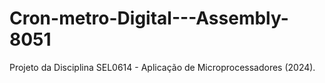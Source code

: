 # Cron-metro-Digital---Assembly-8051
Projeto da Disciplina SEL0614 - Aplicação de Microprocessadores (2024).

